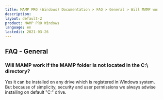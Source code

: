 ```yaml
---
title: MAMP PRO (Windows) Documentation > FAQ > General > Will MAMP work if the MAMP folder is not located in the C:\ directory?
description:
layout: default-2
product: MAMP PRO Windows
language: en
lastedit: 2021-03-26
---
```


## FAQ - General

### Will MAMP work if the MAMP folder is not located in the C:\ directory?

Yes it can be installed on any drive which is registered in Windows system. But because of simplicity, security and user permissions we always adwise installing on default "C:\" drive.
